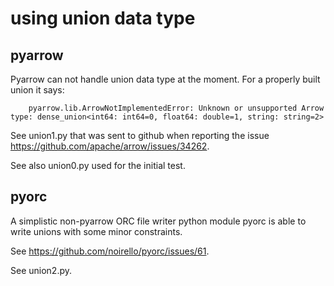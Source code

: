 # using union data type

## pyarrow

Pyarrow can not handle union data type at the moment. For a properly built
union it says:

        pyarrow.lib.ArrowNotImplementedError: Unknown or unsupported Arrow type: dense_union<int64: int64=0, float64: double=1, string: string=2>

See union1.py that was sent to github when reporting the issue https://github.com/apache/arrow/issues/34262.

See also union0.py used for the initial test.


## pyorc

A simplistic non-pyarrow ORC file writer python module pyorc is able to write unions with some minor
constraints.

See https://github.com/noirello/pyorc/issues/61.

See union2.py.

